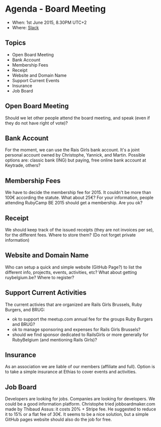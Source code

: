 # Agenda - Board Meeting

* When: 1st June 2015, 8.30PM UTC+2
* Where: [Slack](https://rubyburgers.slack.com/messages/association/)

## Topics

* Open Board Meeting
* Bank Account
* Membership Fees
* Receipt
* Website and Domain Name
* Support Current Events
* Insurance
* Job Board

## Open Board Meeting

Should we let other people attend the board meeting, and speak (even if they do not have right of vote)?

## Bank Account

For the moment, we can use the Rais Girls bank account. It's a joint personal account owned by Christophe, Yannick,
and Martin. Possible options are: classic bank (ING) but paying, free online bank account at Keytrade, others?

## Membership Fees

We have to decide the membership fee for 2015. It couldn't be more than 100€ according the statute. What about 25€?
For your information, people attending RubyCamp BE 2015 should get a membership. Are you ok?

## Receipt

We should keep track of the issued receipts (they are not invoices per se), for the different fees. Where to store
them? (Do not forget private information)

## Website and Domain Name

Who can setup a quick and simple website (GitHub Page?) to list the different info, projectts, events, activities,
etc? What about getting ruybelgium.be? Where to register?

## Support Current Activities

The current activies that are organized are Rails Girls Brussels, Ruby Burgers, and BRUG:

* ok to support the meetup.com annual fee for the groups Ruby Burgers and BRUG?
* ok to manage sponsoring and expenses for Rails Girls Brussels?
* should we find sponsor dedicated to RailsGirls or more generally for RubyBelgium (and mentioning Rails Girls)?

## Insurance

As an association we are liable of our members (affiliate and full). Option is to take a simple insurance at Ethias
to cover events and activities.

## Job Board

Developers are looking for jobs. Companies are looking for developers. We could be a good information platform.
Christophe tried jobboardmaker.com made by Thibaud Assus: it costs 20% + Stripe fee. He suggested to reduce it
to 15% or a flat fee of 30€. It seems to be a nice solution, but a simple GitHub pages website should also do
the job for free.
